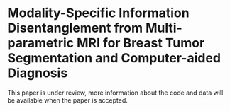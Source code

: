 # Modality-Specific Information Disentanglement from Multi-parametric MRI for Breast Tumor Segmentation and Computer-aided Diagnosis
This paper is under review, more information about the code and data will be available when the paper is accepted.
